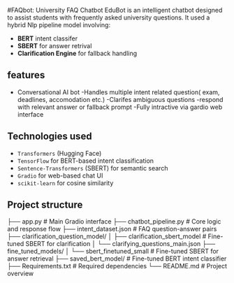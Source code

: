 #FAQbot: University FAQ Chatbot
EduBot is an intelligent chatbot designed to assist students with frequently asked university questions. It used a hybrid Nlp pipeline model involving:

- **BERT**  intent classifer
- **SBERT** for answer retrival 
- **Clarification Engine** for fallback handling

## features
- Conversational AI bot
-Handles multiple intent related question( exam, deadlines, accomodation etc.)
-Clarifes ambiguous questions
-respond with relevant answer or fallback prompt
-Fully intractive via gardio web interface

## Technologies used
- `Transformers` (Hugging Face)
- `TensorFlow` for BERT-based intent classification
- `Sentence-Transformers` (SBERT) for semantic search
- `Gradio` for web-based chat UI
- `scikit-learn` for cosine similarity

## Project structure
├── app.py # Main Gradio interface
├── chatbot_pipeline.py # Core logic and response flow
├── intent_dataset.json # FAQ question-answer pairs
├── clarification_question_model/
│ ├── clarification_sbert_model # Fine-tuned SBERT for clarification
│ └── clarifying_questions_main.json
├── fine_tuned_models/
│ └── sbert_finetuned_small # Fine-tuned SBERT for answer retrieval
├── saved_bert_model/ # Fine-tuned BERT intent classifier
├── Requirements.txt # Required dependencies
└── README.md # Project overview
